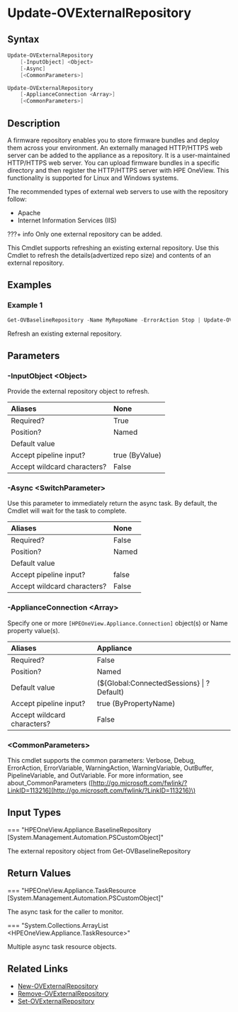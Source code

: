 ﻿---
description: Refresh an existing external baseline repository.
---

# Update-OVExternalRepository

## Syntax

```powershell
Update-OVExternalRepository
    [-InputObject] <Object>
    [-Async]
    [<CommonParameters>]
```

```powershell
Update-OVExternalRepository
    [-ApplianceConnection <Array>]
    [<CommonParameters>]
```

## Description

A firmware repository enables you to store firmware bundles and deploy them across your environment.  An externally managed HTTP/HTTPS web server can be added to the appliance as a repository. It is a user-maintained HTTP/HTTPS web server. You can upload firmware bundles in a specific directory and then register the HTTP/HTTPS server with HPE OneView. This functionality is supported for Linux and Windows systems.

The recommended types of external web servers to use with the repository follow:

* Apache
* Internet Information Services (IIS)

???+ info
    Only one external repository can be added.


This Cmdlet supports refreshing an existing external repository.  Use this Cmdlet to refresh the details(advertized repo size) and contents of an external repository.

## Examples

###  Example 1 

```powershell
Get-OVBaselineRepository -Name MyRepoName -ErrorAction Stop | Update-OVExternalRepository
```

Refresh an existing external repository.

## Parameters

### -InputObject &lt;Object&gt;

Provide the external repository object to refresh.

| Aliases | None |
| :--- | :--- |
| Required? | True |
| Position? | Named |
| Default value |  |
| Accept pipeline input? | true (ByValue) |
| Accept wildcard characters? | False |

### -Async &lt;SwitchParameter&gt;

Use this parameter to immediately return the async task.  By default, the Cmdlet will wait for the task to complete.

| Aliases | None |
| :--- | :--- |
| Required? | False |
| Position? | Named |
| Default value |  |
| Accept pipeline input? | false |
| Accept wildcard characters? | False |

### -ApplianceConnection &lt;Array&gt;

Specify one or more `[HPEOneView.Appliance.Connection]` object(s) or Name property value(s).

| Aliases | Appliance |
| :--- | :--- |
| Required? | False |
| Position? | Named |
| Default value | (${Global:ConnectedSessions} &vert; ? Default) |
| Accept pipeline input? | true (ByPropertyName) |
| Accept wildcard characters? | False |

### &lt;CommonParameters&gt;

This cmdlet supports the common parameters: Verbose, Debug, ErrorAction, ErrorVariable, WarningAction, WarningVariable, OutBuffer, PipelineVariable, and OutVariable. For more information, see about\_CommonParameters \([http://go.microsoft.com/fwlink/?LinkID=113216](http://go.microsoft.com/fwlink/?LinkID=113216)\)

## Input Types

=== "HPEOneView.Appliance.BaselineRepository [System.Management.Automation.PSCustomObject]"
 
The external repository object from Get-OVBaselineRepository
 

## Return Values

=== "HPEOneView.Appliance.TaskResource [System.Management.Automation.PSCustomObject]"
 
The async task for the caller to monitor.
 

=== "System.Collections.ArrayList <HPEOneView.Appliance.TaskResource>"
 
Multiple async task resource objects.
 

## Related Links

* [New-OVExternalRepository](new-ovexternalrepository.md)
* [Remove-OVExternalRepository](remove-ovexternalrepository.md)
* [Set-OVExternalRepository](set-ovexternalrepository.md)
